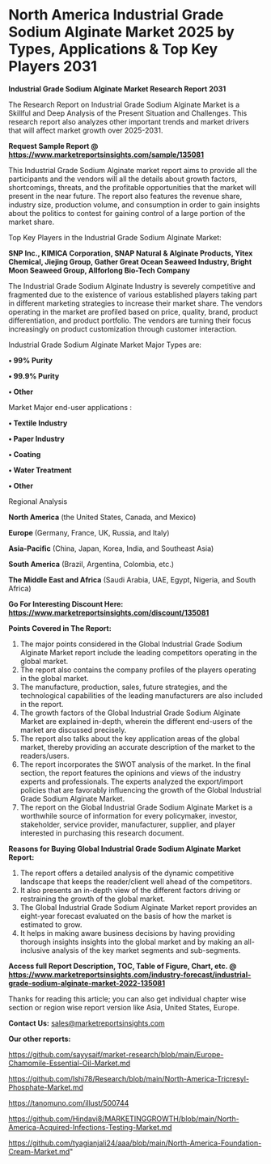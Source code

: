 # North America Industrial Grade Sodium Alginate Market 2025 by Types, Applications & Top Key Players 2031

<strong>Industrial Grade Sodium Alginate Market Research Report 2031</strong>

The Research Report on Industrial Grade Sodium Alginate Market is a Skillful and Deep Analysis of the Present Situation and Challenges. This research report also analyzes other important trends and market drivers that will affect market growth over 2025-2031.

<strong>Request Sample Report @ <a href=https://www.marketreportsinsights.com/sample/135081>https://www.marketreportsinsights.com/sample/135081</a></strong>

This Industrial Grade Sodium Alginate market report aims to provide all the participants and the vendors will all the details about growth factors, shortcomings, threats, and the profitable opportunities that the market will present in the near future. The report also features the revenue share, industry size, production volume, and consumption in order to gain insights about the politics to contest for gaining control of a large portion of the market share.

Top Key Players in the Industrial Grade Sodium Alginate Market:

<strong>SNP Inc., KIMICA Corporation, SNAP Natural & Alginate Products, Yitex Chemical, Jiejing Group, Gather Great Ocean Seaweed Industry, Bright Moon Seaweed Group, Allforlong Bio-Tech Company</strong>

The Industrial Grade Sodium Alginate Industry is severely competitive and fragmented due to the existence of various established players taking part in different marketing strategies to increase their market share. The vendors operating in the market are profiled based on price, quality, brand, product differentiation, and product portfolio. The vendors are turning their focus increasingly on product customization through customer interaction.

Industrial Grade Sodium Alginate Market Major Types are:

<strong>• 99% Purity

• 99.9% Purity

• Other</strong>

Market Major end-user applications :

<strong>• Textile Industry

• Paper Industry

• Coating

• Water Treatment

• Other</strong>

Regional Analysis

</u><strong><b>North America</b></strong> (the United States, Canada, and Mexico)

<strong><b>Europe </b></strong>(Germany, France, UK, Russia, and Italy)

<strong><b>Asia-Pacific</b></strong> (China, Japan, Korea, India, and Southeast Asia)

<strong><b>South America</b></strong> (Brazil, Argentina, Colombia, etc.)

<strong><b>The Middle East and Africa</b></strong> (Saudi Arabia, UAE, Egypt, Nigeria, and South Africa)

<strong>Go For Interesting Discount Here: <a href=https://www.marketreportsinsights.com/discount/135081>https://www.marketreportsinsights.com/discount/135081</a></strong>

<strong>Points Covered in The Report:</strong>
<ol>
  <li>The major points considered in the Global Industrial Grade Sodium Alginate Market report include the leading competitors operating in the global market.</li>
  <li>The report also contains the company profiles of the players operating in the global market.</li>
  <li>The manufacture, production, sales, future strategies, and the technological capabilities of the leading manufacturers are also included in the report.</li>
  <li>The growth factors of the Global Industrial Grade Sodium Alginate Market are explained in-depth, wherein the different end-users of the market are discussed precisely.</li>
  <li>The report also talks about the key application areas of the global market, thereby providing an accurate description of the market to the readers/users.</li>
  <li>The report incorporates the SWOT analysis of the market. In the final section, the report features the opinions and views of the industry experts and professionals. The experts analyzed the export/import policies that are favorably influencing the growth of the Global Industrial Grade Sodium Alginate Market.</li>
  <li>The report on the Global Industrial Grade Sodium Alginate Market is a worthwhile source of information for every policymaker, investor, stakeholder, service provider, manufacturer, supplier, and player interested in purchasing this research document.</li>
</ol>
<strong>Reasons for Buying Global Industrial Grade Sodium Alginate Market Report:</strong>

<ol>
  <li>The report offers a detailed analysis of the dynamic competitive landscape that keeps the reader/client well ahead of the competitors.</li>
  <li>It also presents an in-depth view of the different factors driving or restraining the growth of the global market.</li>
  <li>The Global Industrial Grade Sodium Alginate Market report provides an eight-year forecast evaluated on the basis of how the market is estimated to grow.</li>
  <li>It helps in making aware business decisions by having providing thorough insights insights into the global market and by making an all-inclusive analysis of the key market segments and sub-segments.</li>
</ol>
<strong>Access full Report Description, TOC, Table of Figure, Chart, etc. @ <a href=https://www.marketreportsinsights.com/industry-forecast/industrial-grade-sodium-alginate-market-2022-135081>https://www.marketreportsinsights.com/industry-forecast/industrial-grade-sodium-alginate-market-2022-135081</a></strong>


Thanks for reading this article; you can also get individual chapter wise section or region wise report version like Asia, United States, Europe.

<strong>Contact Us:</strong>
sales@marketreportsinsights.com

<strong>Our other reports:</strong>

<a href=https://github.com/sayysaif/market-research/blob/main/Europe-Chamomile-Essential-Oil-Market.md>https://github.com/sayysaif/market-research/blob/main/Europe-Chamomile-Essential-Oil-Market.md</a>

<a href=https://github.com/Ishi78/Research/blob/main/North-America-Tricresyl-Phosphate-Market.md>https://github.com/Ishi78/Research/blob/main/North-America-Tricresyl-Phosphate-Market.md</a>

<a href=https://tanomuno.com/illust/500744>https://tanomuno.com/illust/500744</a>

<a href=https://github.com/Hindavi8/MARKETINGGROWTH/blob/main/North-America-Acquired-Infections-Testing-Market.md>https://github.com/Hindavi8/MARKETINGGROWTH/blob/main/North-America-Acquired-Infections-Testing-Market.md</a>

<a href=https://github.com/tyagianjali24/aaa/blob/main/North-America-Foundation-Cream-Market.md>https://github.com/tyagianjali24/aaa/blob/main/North-America-Foundation-Cream-Market.md</a>"
